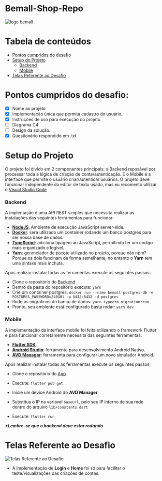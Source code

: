 # Bemall-Shop-Repo

![logo bemall](https://user-images.githubusercontent.com/57741609/160401695-4c8eeaa7-0c80-4899-9cfe-dc71249e9e77.png)

##
Tabela de conteúdos
=================
<!--ts-->
   * [Pontos cumpridos do desafio](#pontos-cumpridos-do-desafio)
   * [Setup do Projeto](#setup-do-projeto)
      - [Backend](#backend)
      - [Mobile](#mobile)
   * [Telas Referente ao Desafio](#telas-referente-ao-desafio) 
<!--te-->

# Pontos cumpridos do desafio:
- [x] Nome ao projeto
- [x] Implementação única que permita cadastro do usuário.
- [x] Instruções de uso para execução do projeto.  
- [ ] Diagrama C4
- [ ] Design da solução.
- [x] Questionário respondido em .txt
##

# Setup do Projeto

O projeto foi divido em 2 componentes principais: o Backend reposável por processar toda a lógica de criação de conta/autenticação. E o Mobile é a interface que permite o usuário criar/autenticar usuários. O projeto deve funcionar independente do editor de texto usado, mas eu recomento utilizar o  [Visual Studio Code](https://code.visualstudio.com/download)

### Backend
A implentação é uma API REST simples que necessita realizar as instalações das seguintes ferramentas para funcionar:
 - [**NodeJS**](https://nodejs.org/en/download/): Ambiente de execução JavaScript server-side.
 - [**Docker**](https://docs.docker.com/engine/install/ubuntu/): será utilizado um container rodando um banco postgres para ser nossa base de dados.
 - [**TypeScript**](https://www.typescriptlang.org/download): adiciona tipagem ao JavaScript, permitindo ter um código mais organizado e legivel.
 - [**Yarn**](https://classic.yarnpkg.com/lang/en/docs/install/#mac-stable): gerenciador de pacote utilizado no projeto, porque não npm? Porque os dois funcinam de forma semelhante, no entanto o **Yarn** tem uma sintaxe mais inchuta.

Após realizar instalar todas as ferramentas execute os seguintes passos:
  - Clone o repositório do [Backend](https://github.com/JulioRennan/Bemall-Backend/tree/087ed4f482a1d5dd9809aefee3ef669fb27c6f43)
  - Dentro da pasta do repositório execute: ```yarn ```
  - Crie um container postgres: ```docker run --name bemall-postgres-db -e POSTGRES_PASSWORD=240301 -p 5432:5432 -d postgres```
  - Rode as migrations do banco de dados:  ```yarn typeorm migration:run```
  - Pronto, seu ambiente está configurado basta rodar: ```yarn dev```
  
### Mobile
A implementação da interface mobile foi feita utilizando o framework Flutter e para funcionar corretamente necessita das seguintes ferramentas:
   - [**Flutter SDK**](https://flutter.dev/docs/get-started/install).
   - [**Android Studio**](https://developer.android.com/studio): ferramenta para desenvolvimento Android Nativo.
   - [**AVD Manager**](https://developer.android.com/studio/run/managing-avds?hl=pt-br): ferramenta para configurar um novo simulador Android.

Após realizar instalar todas as ferramentas execute os seguintes passos:
   - Clone o repositório do [App](https://github.com/JulioRennan/Bemall-App)
   - Execute: ```flutter pub get```
   - Inicie um device Android do **AVD Manager**
   - Substitua o IP na variavel ```baseUrl```, pelo seu IP interno de sua rede dentro do arquivo ```lib/constants.dart```
  
   - Execute: ```flutter run```

**_*Lembre-se que o backend deve estar rodando_**

##
# Telas Referente ao Desafio
![Telas Referente ao Desafio](https://user-images.githubusercontent.com/57741609/160423634-eeb4a084-e66f-444b-b0e3-2372ba785558.png)

* A Implementação de **Login** e **Home** foi só para facilitar o teste/visualizações das criações de contas.


